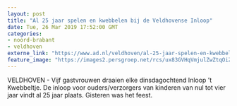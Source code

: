 ```yaml
---
layout: post
title: "Al 25 jaar spelen en kwebbelen bij de Veldhovense Inloop"
date: Tue, 26 Mar 2019 17:52:00 GMT
categories: 
- noord-brabant 
- veldhoven 
externe_link: "https://www.ad.nl/veldhoven/al-25-jaar-spelen-en-kwebbelen-bij-de-veldhovense-inloop~ad441755/"
feature_image: "https://images2.persgroep.net/rcs/ux83GVHqVmjulZwZtqOiZW6veE8/diocontent/144209218/_fitwidth/400/?appId=21791a8992982cd8da851550a453bd7f&quality=0.7"
---
```


VELDHOVEN - Vijf gastvrouwen draaien elke dinsdagochtend Inloop ’t Kwebbeltje. De inloop voor ouders/verzorgers van kinderen van nul tot vier jaar vindt al 25 jaar plaats. Gisteren was het feest.
